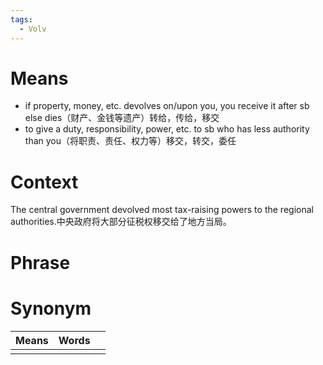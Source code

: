 ```yaml
---
tags:
  - Volv
---
```

# Means
- if property, money, etc. devolves on/upon you, you receive it after sb else dies（财产、金钱等遗产）转给，传给，移交
- to give a duty, responsibility, power, etc. to sb who has less authority than you（将职责、责任、权力等）移交，转交，委任
# Context
The central government devolved most tax-raising powers to the regional authorities.中央政府将大部分征税权移交给了地方当局。
# Phrase

# Synonym
| Means | Words |     |
| ----- | ----- | --- |
|       |       |     |
